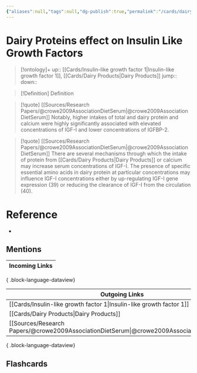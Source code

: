 ```yaml
---
{"aliases":null,"tags":null,"dg-publish":true,"permalink":"/cards/dairy-proteins-effect-on-insulin-like-growth-factors/","dgPassFrontmatter":true}
---
```


# Dairy Proteins effect on Insulin Like Growth Factors

> [!ontology]+
> up:: [[Cards/Insulin-like growth factor 1\|Insulin-like growth factor 1]], [[Cards/Dairy Products\|Dairy Products]]
> jump:: 
> down:: 

> [!Definition] Definition
> 

> [!quote] [[Sources/Research Papers/@crowe2009AssociationDietSerum\|@crowe2009AssociationDietSerum]]
> Notably, higher intakes of total and dairy protein and calcium were highly significantly associated with elevated concentrations of IGF-I and lower concentrations of IGFBP-2.

> [!quote] [[Sources/Research Papers/@crowe2009AssociationDietSerum\|@crowe2009AssociationDietSerum]]
> There are several mechanisms through which the intake of protein from [[Cards/Dairy Products\|Dairy Products]] or calcium may increase serum concentrations of IGF-I. The presence of specific essential amino acids in dairy protein at particular concentrations may influence IGF-I concentrations either by up-regulating IGF-I gene expression (39) or reducing the clearance of IGF-I from the circulation (40).

# Reference
- 

## Mentions
| Incoming Links |
| -------------- |

{ .block-language-dataview}

| Outgoing Links                                                                                |
| --------------------------------------------------------------------------------------------- |
| [[Cards/Insulin-like growth factor 1\|Insulin-like growth factor 1]]                       |
| [[Cards/Dairy Products\|Dairy Products]]                                                   |
| [[Sources/Research Papers/@crowe2009AssociationDietSerum\|@crowe2009AssociationDietSerum]] |

{ .block-language-dataview}


## Flashcards
